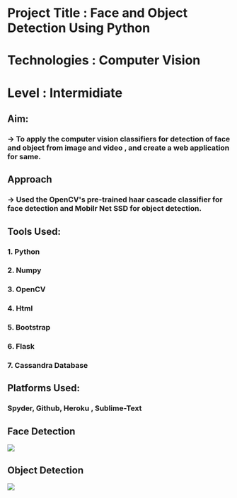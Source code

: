 # Project Title : Face and Object Detection Using Python
# Technologies : Computer Vision
# Level : Intermidiate 

## Aim:
### -> To apply the computer vision classifiers for detection of face and object from image and video , and create a web application for same.

## Approach
### -> Used the OpenCV's pre-trained haar cascade classifier for face detection and Mobilr Net SSD for object detection.

## Tools Used:
### 1. Python 
### 2. Numpy
### 3. OpenCV
### 4. Html
### 5. Bootstrap
### 6. Flask
### 7. Cassandra Database




## Platforms Used:
### Spyder, Github, Heroku , Sublime-Text


## Face Detection
![](https://github.com/adityanaranje/COMPUTER-VISION-PROJECT/blob/main/static/face_r.gif)


## Object Detection
![](https://github.com/adityanaranje/COMPUTER-VISION-PROJECT/blob/main/static/obj_detect.gif)
